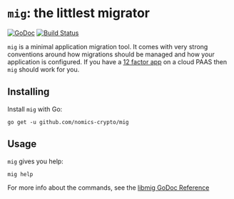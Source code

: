 # `mig`: the littlest migrator

[![GoDoc](https://godoc.org/github.com/nomics-crypto/mig?status.svg)](https://godoc.org/github.com/nomics-crypto/mig)
[![Build Status](https://travis-ci.org/nomics-crypto/mig.svg?branch=master)](https://travis-ci.org/nomics-crypto/mig)

`mig` is a minimal application migration tool. It comes with very strong conventions around how
migrations should be managed and how your application is configured. If you have a
[12 factor app](https://12factor.net/) on a cloud PAAS then `mig` should work for you.

## Installing

Install `mig` with Go:

```
go get -u github.com/nomics-crypto/mig
```

## Usage

`mig` gives you help:

```
mig help
```

For more info about the commands, see the [libmig GoDoc Reference](https://godoc.org/github.com/nomics-crypto/mig/libmig)